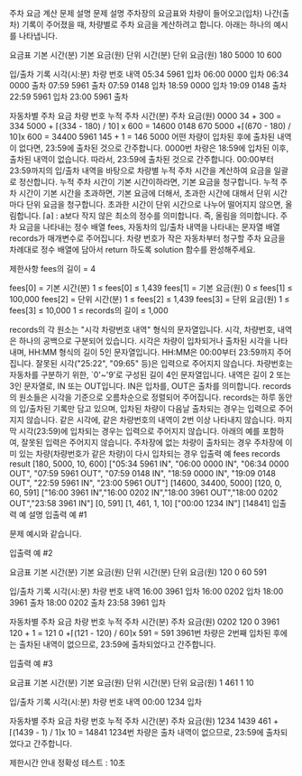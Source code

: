 주차 요금 계산
문제 설명
문제 설명
주차장의 요금표와 차량이 들어오고(입차) 나간(출차) 기록이 주어졌을 때, 차량별로 주차 요금을 계산하려고 합니다. 아래는 하나의 예시를 나타냅니다.

요금표
기본 시간(분) 기본 요금(원) 단위 시간(분) 단위 요금(원)
180 5000 10 600

입/출차 기록
시각(시:분) 차량 번호 내역
05:34 5961 입차
06:00 0000 입차
06:34 0000 출차
07:59 5961 출차
07:59 0148 입차
18:59 0000 입차
19:09 0148 출차
22:59 5961 입차
23:00 5961 출차

자동차별 주차 요금
차량 번호 누적 주차 시간(분) 주차 요금(원)
0000 34 + 300 = 334 5000 + ⌈(334 - 180) / 10⌉ x 600 = 14600
0148 670 5000 +⌈(670 - 180) / 10⌉x 600 = 34400
5961 145 + 1 = 146 5000
어떤 차량이 입차된 후에 출차된 내역이 없다면, 23:59에 출차된 것으로 간주합니다.
0000번 차량은 18:59에 입차된 이후, 출차된 내역이 없습니다. 따라서, 23:59에 출차된 것으로 간주합니다.
00:00부터 23:59까지의 입/출차 내역을 바탕으로 차량별 누적 주차 시간을 계산하여 요금을 일괄로 정산합니다.
누적 주차 시간이 기본 시간이하라면, 기본 요금을 청구합니다.
누적 주차 시간이 기본 시간을 초과하면, 기본 요금에 더해서, 초과한 시간에 대해서 단위 시간 마다 단위 요금을 청구합니다.
초과한 시간이 단위 시간으로 나누어 떨어지지 않으면, 올림합니다.
⌈a⌉ : a보다 작지 않은 최소의 정수를 의미합니다. 즉, 올림을 의미합니다.
주차 요금을 나타내는 정수 배열 fees, 자동차의 입/출차 내역을 나타내는 문자열 배열 records가 매개변수로 주어집니다. 차량 번호가 작은 자동차부터 청구할 주차 요금을 차례대로 정수 배열에 담아서 return 하도록 solution 함수를 완성해주세요.

제한사항
fees의 길이 = 4

fees[0] = 기본 시간(분)
1 ≤ fees[0] ≤ 1,439
fees[1] = 기본 요금(원)
0 ≤ fees[1] ≤ 100,000
fees[2] = 단위 시간(분)
1 ≤ fees[2] ≤ 1,439
fees[3] = 단위 요금(원)
1 ≤ fees[3] ≤ 10,000
1 ≤ records의 길이 ≤ 1,000

records의 각 원소는 "시각 차량번호 내역" 형식의 문자열입니다.
시각, 차량번호, 내역은 하나의 공백으로 구분되어 있습니다.
시각은 차량이 입차되거나 출차된 시각을 나타내며, HH:MM 형식의 길이 5인 문자열입니다.
HH:MM은 00:00부터 23:59까지 주어집니다.
잘못된 시각("25:22", "09:65" 등)은 입력으로 주어지지 않습니다.
차량번호는 자동차를 구분하기 위한, `0'~'9'로 구성된 길이 4인 문자열입니다.
내역은 길이 2 또는 3인 문자열로, IN 또는 OUT입니다. IN은 입차를, OUT은 출차를 의미합니다.
records의 원소들은 시각을 기준으로 오름차순으로 정렬되어 주어집니다.
records는 하루 동안의 입/출차된 기록만 담고 있으며, 입차된 차량이 다음날 출차되는 경우는 입력으로 주어지지 않습니다.
같은 시각에, 같은 차량번호의 내역이 2번 이상 나타내지 않습니다.
마지막 시각(23:59)에 입차되는 경우는 입력으로 주어지지 않습니다.
아래의 예를 포함하여, 잘못된 입력은 주어지지 않습니다.
주차장에 없는 차량이 출차되는 경우
주차장에 이미 있는 차량(차량번호가 같은 차량)이 다시 입차되는 경우
입출력 예
fees records result
[180, 5000, 10, 600] ["05:34 5961 IN", "06:00 0000 IN", "06:34 0000 OUT", "07:59 5961 OUT", "07:59 0148 IN", "18:59 0000 IN", "19:09 0148 OUT", "22:59 5961 IN", "23:00 5961 OUT"] [14600, 34400, 5000]
[120, 0, 60, 591] ["16:00 3961 IN","16:00 0202 IN","18:00 3961 OUT","18:00 0202 OUT","23:58 3961 IN"] [0, 591]
[1, 461, 1, 10] ["00:00 1234 IN"] [14841]
입출력 예 설명
입출력 예 #1

문제 예시와 같습니다.

입출력 예 #2

요금표
기본 시간(분) 기본 요금(원) 단위 시간(분) 단위 요금(원)
120 0 60 591

입/출차 기록
시각(시:분) 차량 번호 내역
16:00 3961 입차
16:00 0202 입차
18:00 3961 출차
18:00 0202 출차
23:58 3961 입차

자동차별 주차 요금
차량 번호 누적 주차 시간(분) 주차 요금(원)
0202 120 0
3961 120 + 1 = 121 0 +⌈(121 - 120) / 60⌉x 591 = 591
3961번 차량은 2번째 입차된 후에는 출차된 내역이 없으므로, 23:59에 출차되었다고 간주합니다.

입출력 예 #3

요금표
기본 시간(분) 기본 요금(원) 단위 시간(분) 단위 요금(원)
1 461 1 10

입/출차 기록
시각(시:분) 차량 번호 내역
00:00 1234 입차

자동차별 주차 요금
차량 번호 누적 주차 시간(분) 주차 요금(원)
1234 1439 461 +⌈(1439 - 1) / 1⌉x 10 = 14841
1234번 차량은 출차 내역이 없으므로, 23:59에 출차되었다고 간주합니다.
​

제한시간 안내
정확성 테스트 : 10초

